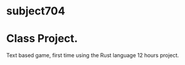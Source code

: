 # subject704
# Class Project.
Text based game, first time using the Rust language 12 hours project.
